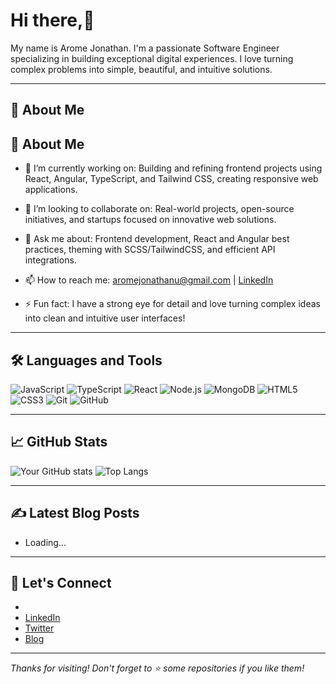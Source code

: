 # Hi there,👋

My name is  Arome Jonathan. I'm a passionate Software Engineer specializing in building exceptional digital experiences. I love turning complex problems into simple, beautiful, and intuitive solutions.

---

## 🚀 About Me

## 🚀 About Me

- 🔭 I’m currently working on: Building and refining frontend projects using React, Angular, TypeScript, and Tailwind CSS, creating responsive web applications.
- 👯 I’m looking to collaborate on: Real-world projects, open-source initiatives, and startups focused on innovative web solutions.
- 💬 Ask me about: Frontend development, React and Angular best practices, theming with SCSS/TailwindCSS, and efficient API integrations.
- 📫 How to reach me: [aromejonathanu@gmail.com](mailto:aromejonathanu@gmail.com) | [LinkedIn](https://www.linkedin.com/in/arome-ukpoju-93b076253/) 

- ⚡ Fun fact: I have a strong eye for detail and love turning complex ideas into clean and intuitive user interfaces!

---

## 🛠️ Languages and Tools

![JavaScript](https://img.shields.io/badge/JavaScript-F7DF1E?logo=javascript&logoColor=black&style=flat)
![TypeScript](https://img.shields.io/badge/TypeScript-007ACC?logo=typescript&logoColor=white&style=flat)
![React](https://img.shields.io/badge/React-20232A?logo=react&logoColor=61DAFB&style=flat)
![Node.js](https://img.shields.io/badge/Node.js-43853D?logo=node.js&logoColor=white&style=flat)
![MongoDB](https://img.shields.io/badge/MongoDB-4EA94B?logo=mongodb&logoColor=white&style=flat)
![HTML5](https://img.shields.io/badge/HTML5-E34F26?logo=html5&logoColor=white&style=flat)
![CSS3](https://img.shields.io/badge/CSS3-1572B6?logo=css3&logoColor=white&style=flat)
![Git](https://img.shields.io/badge/Git-F05032?logo=git&logoColor=white&style=flat)
![GitHub](https://img.shields.io/badge/GitHub-181717?logo=github&logoColor=white&style=flat)

---

## 📈 GitHub Stats

![Your GitHub stats](https://github-readme-stats.vercel.app/api?username=your-github-Tnath1&show_icons=true&theme=tokyonight)
![Top Langs](https://github-readme-stats.vercel.app/api/top-langs/?username=your-github-Tnath1&layout=compact&theme=tokyonight)

---

## ✍️ Latest Blog Posts

<!-- BLOG-POST-LIST:START -->
- Loading...
<!-- BLOG-POST-LIST:END -->

---

## 🤝 Let's Connect

- 
- [LinkedIn](https://www.linkedin.com/in/arome-ukpoju-93b076253/)
- [Twitter](https://x.com/arome_nath)
- [Blog](#)

---

*Thanks for visiting! Don't forget to ⭐ some repositories if you like them!*
